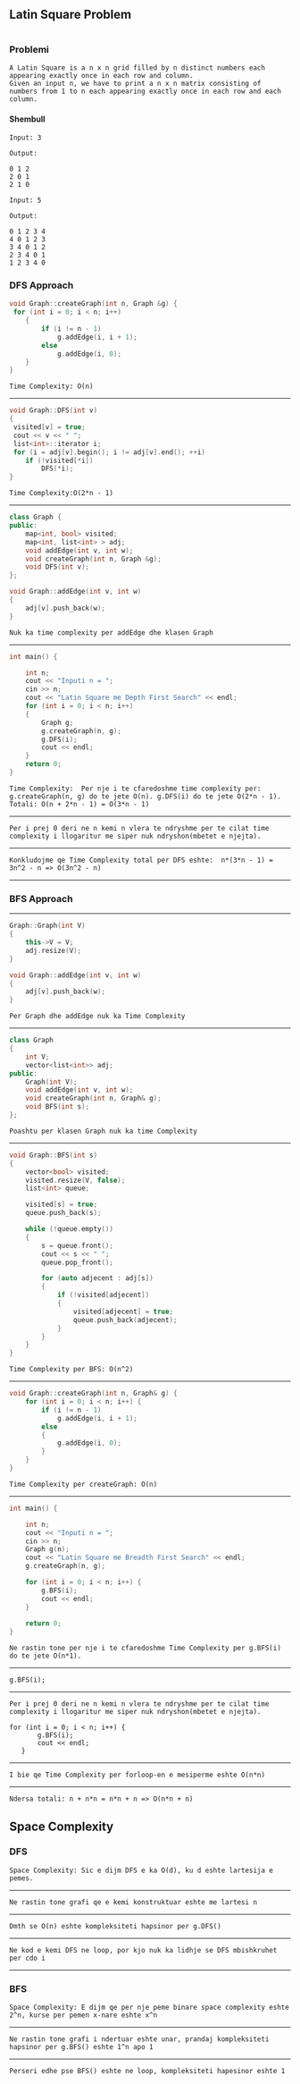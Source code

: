 ## Latin Square Problem

#

### Problemi
```
A Latin Square is a n x n grid filled by n distinct numbers each appearing exactly once in each row and column. 
Given an input n, we have to print a n x n matrix consisting of numbers from 1 to n each appearing exactly once in each row and each column.
```

#### Shembull
`Input: 3`


`Output:`

```
0 1 2
2 0 1
2 1 0
```

`Input: 5`

`Output:`

```
0 1 2 3 4
4 0 1 2 3
3 4 0 1 2
2 3 4 0 1
1 2 3 4 0
```

### DFS Approach


```cpp
void Graph::createGraph(int n, Graph &g) {
 for (int i = 0; i < n; i++)
    {
        if (i != n - 1)
            g.addEdge(i, i + 1);
        else
            g.addEdge(i, 0);
    }
}
```
`Time Complexity: O(n)`

---
```cpp
void Graph::DFS(int v)
{
 visited[v] = true;
 cout << v << " ";
 list<int>::iterator i;
 for (i = adj[v].begin(); i != adj[v].end(); ++i)
    if (!visited[*i])
        DFS(*i);
}
```

`Time Complexity:O(2*n - 1)`

---

```cpp
class Graph {
public:
    map<int, bool> visited;
    map<int, list<int> > adj;
    void addEdge(int v, int w);
    void createGraph(int n, Graph &g);
    void DFS(int v);
};

void Graph::addEdge(int v, int w)
{
    adj[v].push_back(w);
}
```
`Nuk ka time complexity per addEdge dhe klasen Graph`

---

```cpp
int main() {

    int n;
    cout << "Inputi n = ";
    cin >> n;
    cout << "Latin Square me Depth First Search" << endl;
    for (int i = 0; i < n; i++)
    {
        Graph g;
        g.createGraph(n, g);
        g.DFS(i);
        cout << endl;
    }
    return 0;
}
```
`Time Complexity: 
 Per nje i te cfaredoshme time complexity per: 
 g.createGraph(n, g) do te jete O(n).
 g.DFS(i) do te jete O(2*n - 1). 
 Totali: O(n + 2*n - 1) = O(3*n - 1)
`

---
`Per i prej 0 deri ne n kemi n vlera te ndryshme per te cilat time complexity i llogaritur me siper nuk ndryshon(mbetet e njejta).`

---
`Konkludojme qe Time Complexity total per DFS eshte: 
 n*(3*n - 1) = 3n^2 - n => O(3n^2 - n)`

---
### BFS Approach

---
```cpp
Graph::Graph(int V)
{
    this->V = V;
    adj.resize(V);
}

void Graph::addEdge(int v, int w)
{
    adj[v].push_back(w);
}
```

`Per Graph dhe addEdge nuk ka Time Complexity`

---
```cpp
class Graph
{
    int V;
    vector<list<int>> adj;
public:
    Graph(int V);
    void addEdge(int v, int w);
    void createGraph(int n, Graph& g);
    void BFS(int s);
};
```
`Poashtu per klasen Graph nuk ka time Complexity`

---
```cpp
void Graph::BFS(int s)
{
    vector<bool> visited;
    visited.resize(V, false);
    list<int> queue;

    visited[s] = true;
    queue.push_back(s);

    while (!queue.empty())
    {
        s = queue.front();
        cout << s << " ";
        queue.pop_front();

        for (auto adjecent : adj[s])
        {
            if (!visited[adjecent])
            {
                visited[adjecent] = true;
                queue.push_back(adjecent);
            }
        }
    }
}
```
`Time Complexity per BFS: O(n^2)`

---
```cpp
void Graph::createGraph(int n, Graph& g) {
    for (int i = 0; i < n; i++) {
        if (i != n - 1)
            g.addEdge(i, i + 1);
        else
        {
            g.addEdge(i, 0);
        }
    }
}
```
`Time Complexity per createGraph: O(n)`

---
```cpp
int main() {

    int n;
    cout << "Inputi n = ";
    cin >> n;
    Graph g(n);
    cout << "Latin Square me Breadth First Search" << endl;
    g.createGraph(n, g);

    for (int i = 0; i < n; i++) {
        g.BFS(i);
        cout << endl;
    }
    
    return 0;
}
```
`Ne rastin tone per nje i te cfaredoshme Time Complexity per g.BFS(i) do te jete O(n*1). `

 ---

```
g.BFS(i);
```
 ---
`Per i prej 0 deri ne n kemi n vlera te ndryshme per te cilat time complexity i llogaritur me siper nuk ndryshon(mbetet e njejta).`
 
 ```
 for (int i = 0; i < n; i++) {
        g.BFS(i);
        cout << endl;
    }
 ```
---
`I bie qe Time Complexity per forloop-en e mesiperme eshte O(n*n) `

 ---
 `Ndersa totali: n + n*n = n*n + n => O(n*n + n)`

 ## Space Complexity

 ### DFS

 `Space Complexity: Sic e dijm DFS e ka O(d), ku d eshte lartesija e pemes.`

 ---

 `Ne rastin tone grafi qe e kemi konstruktuar eshte me lartesi n`

 ---
 `Dmth se O(n) eshte kompleksiteti hapsinor per g.DFS()`

 ---
 `Ne kod e kemi DFS ne loop, por kjo nuk ka lidhje se DFS mbishkruhet per cdo i`

 ---
 ### BFS
 `Space Complexity: E dijm qe per nje peme binare space complexity eshte 2^n, kurse per pemen x-nare eshte x^n`

 ---
 `Ne rastin tone grafi i ndertuar eshte unar, prandaj kompleksiteti hapsinor per g.BFS() eshte 1^n apo 1`

 ---
 `Perseri edhe pse BFS() eshte ne loop, kompleksiteti hapesinor eshte 1`
